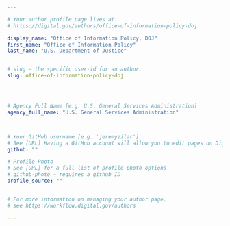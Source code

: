 ```yaml
---

# Your author profile page lives at:
# https://digital.gov/authors/office-of-information-policy-doj

display_name: "Office of Information Policy, DOJ"
first_name: "Office of Information Policy"
last_name: "U.S. Department of Justice"


# slug — the specific user-id for an author.
slug: office-of-information-policy-doj




# Agency Full Name [e.g. U.S. General Services Administration]
agency_full_name: "U.S. General Services Administration"



# Your GitHub username [e.g. 'jeremyzilar']
# See [URL] Having a GitHub account will allow you to edit pages on DigitalGov. The image used in your GitHub account can also be used to populate your digital.gov profile photo.
github: ""

# Profile Photo
# See [URL] for a full list of profile photo options
# github-photo — requires a github ID
profile_source: ""


# For more information on managing your author page,
# see https://workflow.digital.gov/authors

---
```

